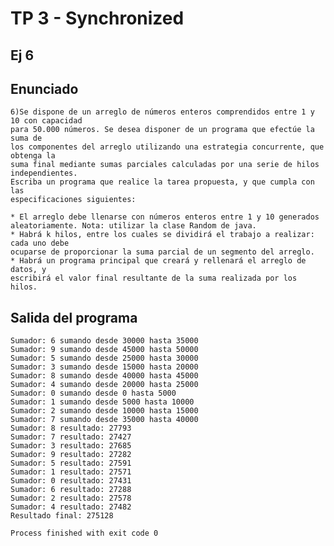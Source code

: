 # TP 3 - Synchronized

## Ej 6
## Enunciado

    6)Se dispone de un arreglo de números enteros comprendidos entre 1 y 10 con capacidad
    para 50.000 números. Se desea disponer de un programa que efectúe la suma de
    los componentes del arreglo utilizando una estrategia concurrente, que obtenga la
    suma final mediante sumas parciales calculadas por una serie de hilos
    independientes.
    Escriba un programa que realice la tarea propuesta, y que cumpla con las
    especificaciones siguientes:
    
    * El arreglo debe llenarse con números enteros entre 1 y 10 generados
    aleatoriamente. Nota: utilizar la clase Random de java.
    * Habrá k hilos, entre los cuales se dividirá el trabajo a realizar: cada uno debe
    ocuparse de proporcionar la suma parcial de un segmento del arreglo.
    * Habrá un programa principal que creará y rellenará el arreglo de datos, y
    escribirá el valor final resultante de la suma realizada por los hilos.
    
## Salida del programa

```log
Sumador: 6 sumando desde 30000 hasta 35000
Sumador: 9 sumando desde 45000 hasta 50000
Sumador: 5 sumando desde 25000 hasta 30000
Sumador: 3 sumando desde 15000 hasta 20000
Sumador: 8 sumando desde 40000 hasta 45000
Sumador: 4 sumando desde 20000 hasta 25000
Sumador: 0 sumando desde 0 hasta 5000
Sumador: 1 sumando desde 5000 hasta 10000
Sumador: 2 sumando desde 10000 hasta 15000
Sumador: 7 sumando desde 35000 hasta 40000
Sumador: 8 resultado: 27793
Sumador: 7 resultado: 27427
Sumador: 3 resultado: 27685
Sumador: 9 resultado: 27282
Sumador: 5 resultado: 27591
Sumador: 1 resultado: 27571
Sumador: 0 resultado: 27431
Sumador: 6 resultado: 27288
Sumador: 2 resultado: 27578
Sumador: 4 resultado: 27482
Resultado final: 275128

Process finished with exit code 0
```
